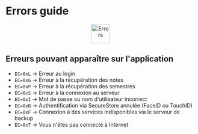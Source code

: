 # Errors guide

<p align="center">
  <img src="https://upload.wikimedia.org/wikipedia/commons/7/74/Feedbin-Icon-error.svg" alt="Errors" width="50"/>

## Erreurs pouvant apparaître sur l'application

- ```EC=0xL``` -> Erreur au login
- ```EC=0xG``` -> Erreur à la récupération des notes
- ```EC=0xP``` -> Erreur à la récupération des semestres
- ```EC=0xS``` -> Erreur à la connexion au serveur
- ```EC=0xI``` -> Mot de passe ou nom d'utilisateur incorrect
- ```EC=0xB``` -> Authentification via SecureStore annulée (FaceID ou TouchID)
- ```EC=0xF``` -> Connexion à des services indisponibles via le serveur de backup
- ```EC=0xT``` -> Vous n'êtes pas connecté à Internet